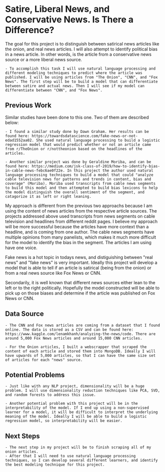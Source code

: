 # Satire, Liberal News, and Conservative News. Is There a Difference?


The goal for this project is to distinguish between satirical news articles like the onion, and real news articles. I will also attempt to identify political bias in a news article. In other words, is the article from a conservative news source or a more liberal news source. 
    
    
    - To accomplish this task I will use natural language processing and different modeling techniques to predict where the article was published. I will be using articles from "The Onion", "CNN", and "Fox News". The first step will be to build a model that can differentiate between satire and actual news. Then I will see if my model can differentiate between "CNN", and "Fox News".

## Previous Work
Similar studies have been done to this one. Two of them are described below: 

    - I found a similar study done by Dawn Graham. Her results can be found here: https://towardsdatascience.com/fake-news-or-not-edad1552aa02. She used natural language processing to build a logistic regression model that would predict whether or not an article came from r/TheOnion or r/nottheonion based on the headlines of the articles. 

    - Another similar project was done by Geraldine Moriba, and can be found here: https://medium.com/jsk-class-of-2019/how-to-identify-bias-in-cable-news-febc6ae0f22e. In this project the author used natural language processing techniques to build a model that could "analyze cable television news for patterns and trends in content, bias and coverage" (Moriba). Moriba used transcripts from cable news segments to build this model and then attempted to build bias lexicons to help the model distinguish the overall sentiment of the segment, and catagorize it as left or right leaning. 


My approach is different from the previous two approachs because I am using the content of news articles from the respective article sources. The projects addressed above used transcripts from news segments on cable television and headlines from different reddit pages. I believe my approach will be more successful because the articles have more context than a headline, and is coming from one author. The cable news segments have multiple opinions from many panelists, which makes it much more difficult for the model to identify the bias in the segment. The articles I am using have one voice. 

Fake news is a hot topic in todays news, and distiguishing between "real news" and "fake news" is very important. Ideally this project will develop a model that is able to tell if an article is satirical (being from the onion) or from a real news source like Fox News or CNN. 

Secondarily, it is well known that different news sources either lean to the left or to the right politically. Hopefully the model constructed will be able to pick up on those biases and determine if the article was published on Fox News or CNN. 


## Data Source
    - The CNN and Fox news articles are coming from a dataset that I found online. The data is stored as a CSV and can be found here: https://www.kaggle.com/lenamkhanh/analyzing-the-news/code. There are around 5,000 Fox News articles and around 15,000 CNN articles. 
    
    - For the Onion articles, I built a webscrapper that scraped the content of each article and stored them into MongoDB. Ideally I will have upwards of 5,000 articles, so that I can have the same size set of articles for each "news" source. 

## Potential Problems

    - Just like with any NLP project, dimensionality will be a huge problem. I will use dimensionality reduction techniques like PCA, SVD, and random forests to address this issue. 

    - Another potential problem with this project will be in the interpretability of the model. If I end up using a non-supervised learner for a model, it will be difficult to interpret the underlying meaning of the model. Ideally I will be able to build a logistic regression model, so interpretability will be easier. 

## Next Steps
    - The next step in my project will be to finish scraping all of my onion articles. 
    - After that I will need to use natural language processing techniques, so I can develop several different learners, and identify the best modeling technique for this project. 
    

## 